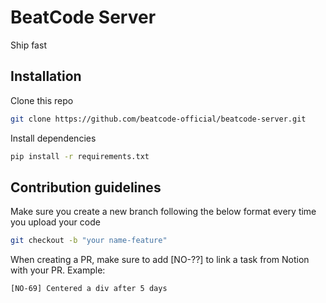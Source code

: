 # BeatCode Server

Ship fast

## Installation

Clone this repo

```bash
git clone https://github.com/beatcode-official/beatcode-server.git
```

Install dependencies

```bash
pip install -r requirements.txt
```

## Contribution guidelines

Make sure you create a new branch following the below format every time you upload your code

```bash
git checkout -b "your name-feature"
```

When creating a PR, make sure to add [NO-??] to link a task from Notion with your PR. Example:

```
[NO-69] Centered a div after 5 days
```